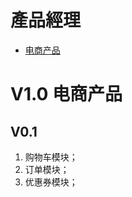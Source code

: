 # 產品經理

* [电商产品](/pm/chan-pin-jing-li/dian-shang-chan-pin.md)

# V1.0 电商产品

## V0.1 

1. 购物车模块；
2. 订单模块；
3. 优惠券模块；

